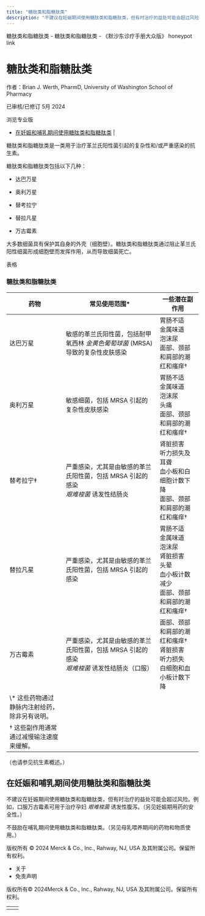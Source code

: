 ```yaml
---
title: "糖肽类和脂糖肽类"
description: "不建议在妊娠期间使用糖肽类和脂糖肽类，但有时治疗的益处可能会超过风险。例如，口服万古霉素可用于治疗孕妇 _艰难梭菌_ 诱发性腹泻。（另见妊娠期用药的安全性。）"
---
```


﻿糖肽类和脂糖肽类 \- 糖肽类和脂糖肽类 \- 《默沙东诊疗手册大众版》 honeypot link

# 糖肽类和脂糖肽类

作者：Brian J. Werth, PharmD, University of Washington School of Pharmacy

已审核/已修订 5月 2024

浏览专业版

- [在妊娠和哺乳期间使用糖肽类和脂糖肽类](#在妊娠和哺乳期间使用糖肽类和脂糖肽类_v36849041_zh) \|

糖肽类和脂糖肽类是一类用于治疗革兰氏阳性菌引起的复杂性和/或严重感染的抗生素。

糖肽类和脂糖肽类包括以下几种：

- 达巴万星

- 奥利万星

- 替考拉宁

- 替拉凡星

- 万古霉素


大多数细菌具有保护其自身的外壳（细胞壁）。糖肽类和脂糖肽类通过阻止革兰氏阳性细菌形成细胞壁而发挥作用，从而导致细菌死亡。

表格

### 糖肽类和脂糖肽类

| 药物 | 常见使用范围\* | 一些潜在副作用 |
| --- | --- | --- |
| 达巴万星 | 敏感的革兰氏阳性菌，包括耐甲氧西林 _金黄色葡萄球菌_ (MRSA) 导致的复杂性皮肤感染 | 胃肠不适<br>金属味道<br>泡沫尿<br>面部、颈部和肩部的潮红和瘙痒† |
| 奥利万星 | 敏感细菌，包括 MRSA 引起的复杂性皮肤感染 | 胃肠不适<br>金属味道<br>泡沫尿<br>头痛<br>面部、颈部和肩部的潮红和瘙痒† |
| 替考拉宁‡ | 严重感染，尤其是由敏感的革兰氏阳性菌，包括 MRSA 引起的感染<br>_艰难梭菌_ 诱发性结肠炎 | 肾脏损害<br>听力损失及耳聋<br>血小板和白细胞计数下降<br>面部、颈部和肩部的潮红和瘙痒† |
| 替拉凡星 | 严重感染，尤其是由敏感的革兰氏阳性菌，包括 MRSA 引起的感染 | 胃肠不适<br>金属味道<br>泡沫尿<br>肾脏损害<br>头晕 <br>血小板计数减少<br>面部、颈部和肩部的潮红和瘙痒† |
| 万古霉素 | 严重感染，尤其是由敏感的革兰氏阳性菌，包括 MRSA 引起的感染<br>_艰难梭菌_ 诱发性结肠炎（口服） | 面部、颈部和肩部的潮红和瘙痒†<br>肾脏损害<br>听力损失<br>白细胞和血小板计数下降 |
| \\* 这些药物通过静脉内注射给药，除非另有说明。 |
| † 这些副作用通常通过减慢输注速度来缓解。 |

（也请参见抗生素概述。）

## 在妊娠和哺乳期间使用糖肽类和脂糖肽类

不建议在妊娠期间使用糖肽类和脂糖肽类，但有时治疗的益处可能会超过风险。例如，口服万古霉素可用于治疗孕妇 _艰难梭菌_ 诱发性腹泻。（另见妊娠期用药的安全性。）

不鼓励在哺乳期间使用糖肽类和脂糖肽类。（另见母乳喂养期间的药物和物质使用。）



版权所有 © 2024
Merck & Co., Inc., Rahway, NJ, USA 及其附属公司。保留所有权利。

- 关于
- 免责声明

版权所有© 2024Merck & Co., Inc., Rahway, NJ, USA 及其附属公司。保留所有权利。

|     |     |
| --- | --- |
|  |  |